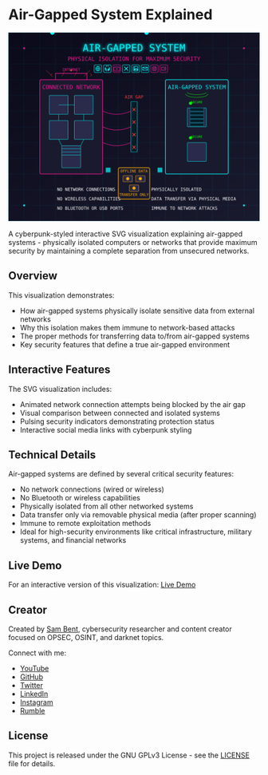 # Air-Gapped System Explained

![Air-Gapped System Animation](https://raw.githubusercontent.com/DoingFedTime/AirGappedSystemExplained/refs/heads/main/air-gapped-system.svg)

A cyberpunk-styled interactive SVG visualization explaining air-gapped systems - physically isolated computers or networks that provide maximum security by maintaining a complete separation from unsecured networks.

## Overview

This visualization demonstrates:

* How air-gapped systems physically isolate sensitive data from external networks
* Why this isolation makes them immune to network-based attacks
* The proper methods for transferring data to/from air-gapped systems
* Key security features that define a true air-gapped environment

## Interactive Features

The SVG visualization includes:
* Animated network connection attempts being blocked by the air gap
* Visual comparison between connected and isolated systems
* Pulsing security indicators demonstrating protection status
* Interactive social media links with cyberpunk styling

## Technical Details

Air-gapped systems are defined by several critical security features:
* No network connections (wired or wireless)
* No Bluetooth or wireless capabilities
* Physically isolated from all other networked systems
* Data transfer only via removable physical media (after proper scanning)
* Immune to remote exploitation methods
* Ideal for high-security environments like critical infrastructure, military systems, and financial networks

## Live Demo

For an interactive version of this visualization:
[Live Demo](https://doingfedtime.com/air-gapped-system-explained/)

## Creator

Created by [Sam Bent](https://www.sambent.com), cybersecurity researcher and content creator focused on OPSEC, OSINT, and darknet topics.

Connect with me:
* [YouTube](https://youtube.com/@sam_bent)
* [GitHub](https://github.com/DoingFedTime)
* [Twitter](https://twitter.com/DoingFedTime)
* [LinkedIn](https://www.linkedin.com/in/sam-bent/)
* [Instagram](https://www.instagram.com/sambentoffical/)
* [Rumble](https://rumble.com/c/DoingFedTime)

## License

This project is released under the GNU GPLv3 License - see the [LICENSE](LICENSE) file for details.
